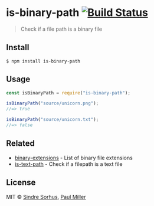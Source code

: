 # is-binary-path [![Build Status](https://travis-ci.org/sindresorhus/is-binary-path.svg?branch=master)](https://travis-ci.org/sindresorhus/is-binary-path)

> Check if a file path is a binary file

## Install

```
$ npm install is-binary-path
```

## Usage

```js
const isBinaryPath = require("is-binary-path");

isBinaryPath("source/unicorn.png");
//=> true

isBinaryPath("source/unicorn.txt");
//=> false
```

## Related

- [binary-extensions](https://github.com/sindresorhus/binary-extensions) - List of binary file extensions
- [is-text-path](https://github.com/sindresorhus/is-text-path) - Check if a filepath is a text file

## License

MIT © [Sindre Sorhus](https://sindresorhus.com), [Paul Miller](https://paulmillr.com)
